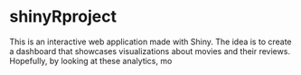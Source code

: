 # shinyRproject
This is an interactive web application made with Shiny. The idea is to create a dashboard that showcases visualizations about movies and their reviews. Hopefully, by looking at these analytics, mo
